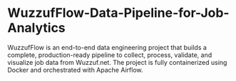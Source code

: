 # WuzzufFlow-Data-Pipeline-for-Job-Analytics
WuzzufFlow is an end-to-end data engineering project that builds a complete, production-ready pipeline to collect, process, validate, and visualize job data from Wuzzuf.net. The project is fully containerized using Docker and orchestrated with Apache Airflow.
